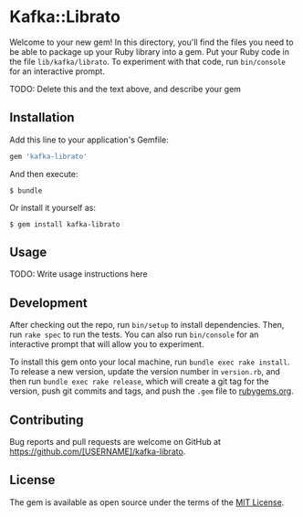 # Kafka::Librato

Welcome to your new gem! In this directory, you'll find the files you need to be able to package up your Ruby library into a gem. Put your Ruby code in the file `lib/kafka/librato`. To experiment with that code, run `bin/console` for an interactive prompt.

TODO: Delete this and the text above, and describe your gem

## Installation

Add this line to your application's Gemfile:

```ruby
gem 'kafka-librato'
```

And then execute:

    $ bundle

Or install it yourself as:

    $ gem install kafka-librato

## Usage

TODO: Write usage instructions here

## Development

After checking out the repo, run `bin/setup` to install dependencies. Then, run `rake spec` to run the tests. You can also run `bin/console` for an interactive prompt that will allow you to experiment.

To install this gem onto your local machine, run `bundle exec rake install`. To release a new version, update the version number in `version.rb`, and then run `bundle exec rake release`, which will create a git tag for the version, push git commits and tags, and push the `.gem` file to [rubygems.org](https://rubygems.org).

## Contributing

Bug reports and pull requests are welcome on GitHub at https://github.com/[USERNAME]/kafka-librato.


## License

The gem is available as open source under the terms of the [MIT License](http://opensource.org/licenses/MIT).

